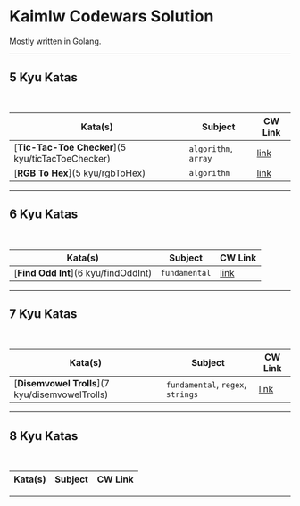 # Kaimlw Codewars Solution
Mostly written in Golang.

---
## 5 Kyu Katas
<br>

| Kata(s) | Subject | CW Link |
|--|--|--|
| [**Tic-Tac-Toe Checker**](5 kyu/ticTacToeChecker)| `algorithm`, `array` | [link](https://www.codewars.com/kata/525caa5c1bf619d28c000335/) |
| [**RGB To Hex**](5 kyu/rgbToHex)| `algorithm` | [link](https://www.codewars.com/kata/513e08acc600c94f01000001/) |

---

## 6 Kyu Katas
<br>

| Kata(s) | Subject | CW Link |
|--|--|--|
| [**Find Odd Int**](6 kyu/findOddInt)| `fundamental` | [link](https://www.codewars.com/kata/54da5a58ea159efa38000836) |

---

## 7 Kyu Katas
<br>

| Kata(s) | Subject | CW Link |
|--|--|--|
| [**Disemvowel Trolls**](7 kyu/disemvowelTrolls)| `fundamental`, `regex`, `strings` | [link](https://www.codewars.com/kata/52fba66badcd10859f00097e) |


---

## 8 Kyu Katas
<br>

| Kata(s) | Subject | CW Link |
|--|--|--|


---